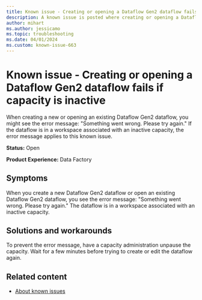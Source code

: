 ```yaml
---
title: Known issue - Creating or opening a Dataflow Gen2 dataflow fails if capacity is inactive
description: A known issue is posted where creating or opening a Dataflow Gen2 dataflow fails if capacity is inactive.
author: mihart
ms.author: jessicamo
ms.topic: troubleshooting  
ms.date: 04/01/2024
ms.custom: known-issue-663
---
```


# Known issue - Creating or opening a Dataflow Gen2 dataflow fails if capacity is inactive

When creating a new or opening an existing Dataflow Gen2 dataflow, you might see the error message: "Something went wrong. Please try again." If the dataflow is in a workspace associated with an inactive capacity, the error message applies to this known issue.

**Status:** Open

**Product Experience:** Data Factory

## Symptoms

When you create a new Dataflow Gen2 dataflow or open an existing Dataflow Gen2 dataflow, you see the error message: "Something went wrong. Please try again." The dataflow is in a workspace associated with an inactive capacity.

## Solutions and workarounds

To prevent the error message, have a capacity administration unpause the capacity. Wait for a few minutes before trying to create or edit the dataflow again.

## Related content

- [About known issues](https://support.fabric.microsoft.com/known-issues)
